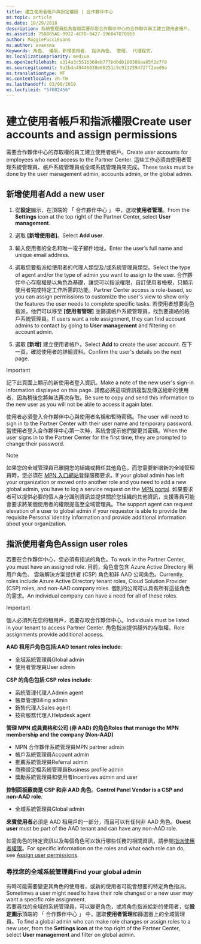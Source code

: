 ```yaml
---
title: 建立使用者帳戶與設定權限 | 合作夥伴中心
ms.topic: article
ms.date: 10/29/2018
description: 系統管理員能為每個需要存取合作夥伴中心的合作夥伴員工建立使用者帳戶。
ms.assetid: 75D805AE-9922-4CFD-9427-196047D70963
author: MaggiePucciEvans
ms.author: evansma
Keywords: 角色、 權限，新增使用者、 指派角色、 管理、 代理程式，
ms.localizationpriority: medium
ms.openlocfilehash: a314a3c551b360eb777bd0db180388aa85f2e7f8
ms.sourcegitcommit: 9a2bda49446030e60251c9c913259472ff2eed9a
ms.translationtype: MT
ms.contentlocale: zh-TW
ms.lasthandoff: 03/08/2019
ms.locfileid: "57682456"
---
```

# <a name="create-user-accounts-and-assign-permissions"></a><span data-ttu-id="bed23-104">建立使用者帳戶和指派權限</span><span class="sxs-lookup"><span data-stu-id="bed23-104">Create user accounts and assign permissions</span></span>

<span data-ttu-id="bed23-105">需要合作夥伴中心的存取權的員工建立使用者帳戶。</span><span class="sxs-lookup"><span data-stu-id="bed23-105">Create user accounts for employees who need access to the Partner Center.</span></span> <span data-ttu-id="bed23-106">這些工作必須由使用者管理系統管理員、帳戶系統管理員或全域系統管理員來完成。</span><span class="sxs-lookup"><span data-stu-id="bed23-106">These tasks must be done by the user management admin, accounts admin, or the global admin.</span></span> 


## <a name="add-a-new-user"></a><span data-ttu-id="bed23-107">新增使用者</span><span class="sxs-lookup"><span data-stu-id="bed23-107">Add a new user</span></span>

1. <span data-ttu-id="bed23-108">從**設定**圖示，在頂端的 「 合作夥伴中心 」 中，選取**使用者管理**。</span><span class="sxs-lookup"><span data-stu-id="bed23-108">From the **Settings** icon at the top right of the Partner Center, select **User management**.</span></span>

2.  <span data-ttu-id="bed23-109">選取 **\[新增使用者\]**。</span><span class="sxs-lookup"><span data-stu-id="bed23-109">Select **Add user**.</span></span>

3.  <span data-ttu-id="bed23-110">輸入使用者的全名和唯一電子郵件地址。</span><span class="sxs-lookup"><span data-stu-id="bed23-110">Enter the user’s full name and unique email address.</span></span>

4.  <span data-ttu-id="bed23-111">選取您要指派給使用者的代理人類型及/或系統管理員類型。</span><span class="sxs-lookup"><span data-stu-id="bed23-111">Select the type of agent and/or the type of admin you want to assign to the user.</span></span> <span data-ttu-id="bed23-112">合作夥伴中心存取權是以角色為基礎，讓您可以指派權限，自訂使用者檢視，只顯示使用者完成特定工作所需的功能。</span><span class="sxs-lookup"><span data-stu-id="bed23-112">Partner Center access is role-based, so you can assign permissions to customize the user's view to show only the features the user needs to complete specific tasks.</span></span>  <span data-ttu-id="bed23-113">若使用者想要角色指派，他們可以移至 **\[使用者管理\]** 並篩選帳戶系統管理員，找到要連絡的帳戶系統管理員。</span><span class="sxs-lookup"><span data-stu-id="bed23-113">If users want a role assignment, they can find account admins to contact by going to **User management** and filtering on account admin.</span></span>

5.  <span data-ttu-id="bed23-114">選取 **\[新增\]** 建立使用者帳戶。</span><span class="sxs-lookup"><span data-stu-id="bed23-114">Select **Add** to create the user account.</span></span> <span data-ttu-id="bed23-115">在下一頁，確認使用者的詳細資料。</span><span class="sxs-lookup"><span data-stu-id="bed23-115">Confirm the user's details on the next page.</span></span>

> [!IMPORTANT]  
> <span data-ttu-id="bed23-116">記下此頁面上顯示的新使用者登入資訊。</span><span class="sxs-lookup"><span data-stu-id="bed23-116">Make a note of the new user's sign-in information displayed on this page.</span></span> <span data-ttu-id="bed23-117">請務必將這項資訊複製及傳送給新的使用者，因為稍後您將無法再次存取。</span><span class="sxs-lookup"><span data-stu-id="bed23-117">Be sure to copy and send this information to the new user as you will not be able to access it again later.</span></span> 

<span data-ttu-id="bed23-118">使用者必須登入合作夥伴中心與使用者名稱和暫時密碼。</span><span class="sxs-lookup"><span data-stu-id="bed23-118">The user will need to sign in to the Partner Center with their user name and temporary password.</span></span> <span data-ttu-id="bed23-119">當使用者登入合作夥伴中心第一次時，系統會提示他們變更其密碼。</span><span class="sxs-lookup"><span data-stu-id="bed23-119">When the user signs in to the Partner Center for the first time, they are prompted to change their password.</span></span> 

> [!NOTE]  
>  <span data-ttu-id="bed23-120">如果您的全域管理員已離開您的組織或轉任其他角色，而您需要新增新的全域管理員時，您必須在 [MPN 入口網站](https://partner.microsoft.com/support)登錄服務要求。</span><span class="sxs-lookup"><span data-stu-id="bed23-120">If your global admin has left your organization or moved onto another role and you need to add a new global admin, you have to log a service request on the [MPN portal](https://partner.microsoft.com/support).</span></span> <span data-ttu-id="bed23-121">如果要求者可以提供必要的個人身分識別資訊並提供關於您組織的其他資訊，支援專員可能會要求將某個使用者的權限提高至全域管理員。</span><span class="sxs-lookup"><span data-stu-id="bed23-121">The support agent can request elevation of a user to global admin if your requestor is able to provide the requisite Personal identity information and provide additional information about your organization.</span></span>

## <a name="assign-user-roles"></a><span data-ttu-id="bed23-122">指派使用者角色</span><span class="sxs-lookup"><span data-stu-id="bed23-122">Assign user roles</span></span>

<span data-ttu-id="bed23-123">若要在合作夥伴中心，您必須有指派的角色。</span><span class="sxs-lookup"><span data-stu-id="bed23-123">To work in the Partner Center, you must have an assigned role.</span></span>  <span data-ttu-id="bed23-124">目前，角色會包含 Azure Active Directory 租用戶角色、 雲端解決方案提供者 (CSP) 角色和非 AAD 公司角色。</span><span class="sxs-lookup"><span data-stu-id="bed23-124">Currently, roles include Azure Active Directory tenant roles, Cloud Solution Provider (CSP) roles, and non-AAD company roles.</span></span> <span data-ttu-id="bed23-125">個別的公司可以具有所有這些角色的需求。</span><span class="sxs-lookup"><span data-stu-id="bed23-125">An individual company can have a need for all of these roles.</span></span>

>[!Important]
><span data-ttu-id="bed23-126">個人必須列在您的租用戶，若要存取合作夥伴中心。</span><span class="sxs-lookup"><span data-stu-id="bed23-126">Individuals must be listed in your tenant to access Partner Center.</span></span> <span data-ttu-id="bed23-127">角色指派提供額外的存取權。</span><span class="sxs-lookup"><span data-stu-id="bed23-127">Role assignments provide additional access.</span></span>


<span data-ttu-id="bed23-128">**AAD 租用戶角色包括**:</span><span class="sxs-lookup"><span data-stu-id="bed23-128">**AAD tenant roles include**:</span></span>
- <span data-ttu-id="bed23-129">全域系統管理員</span><span class="sxs-lookup"><span data-stu-id="bed23-129">Global admin</span></span>
- <span data-ttu-id="bed23-130">使用者管理員</span><span class="sxs-lookup"><span data-stu-id="bed23-130">User admin</span></span>

<span data-ttu-id="bed23-131">**CSP 的角色包括**:</span><span class="sxs-lookup"><span data-stu-id="bed23-131">**CSP roles include**:</span></span>
- <span data-ttu-id="bed23-132">系統管理代理人</span><span class="sxs-lookup"><span data-stu-id="bed23-132">Admin agent</span></span>
- <span data-ttu-id="bed23-133">帳單管理</span><span class="sxs-lookup"><span data-stu-id="bed23-133">Billing admin</span></span>
- <span data-ttu-id="bed23-134">銷售代理人</span><span class="sxs-lookup"><span data-stu-id="bed23-134">Sales agent</span></span>
- <span data-ttu-id="bed23-135">技術服務代理人</span><span class="sxs-lookup"><span data-stu-id="bed23-135">Helpdesk agent</span></span>

<span data-ttu-id="bed23-136">**管理 MPN 成員資格和公司 (非 AAD) 的角色**</span><span class="sxs-lookup"><span data-stu-id="bed23-136">**Roles that manage the MPN membership and the company (Non-AAD)**</span></span>
- <span data-ttu-id="bed23-137">MPN 合作夥伴系統管理員</span><span class="sxs-lookup"><span data-stu-id="bed23-137">MPN partner admin</span></span>
- <span data-ttu-id="bed23-138">帳戶系統管理員</span><span class="sxs-lookup"><span data-stu-id="bed23-138">Account admin</span></span>
- <span data-ttu-id="bed23-139">推薦系統管理員</span><span class="sxs-lookup"><span data-stu-id="bed23-139">Referral admin</span></span>
- <span data-ttu-id="bed23-140">商務設定檔系統管理員</span><span class="sxs-lookup"><span data-stu-id="bed23-140">Business profile admin</span></span>
- <span data-ttu-id="bed23-141">獎勵系統管理員和使用者</span><span class="sxs-lookup"><span data-stu-id="bed23-141">Incentives admin and user</span></span>

<span data-ttu-id="bed23-142">**控制面板廠商是 CSP 和非 AAD 角色**。</span><span class="sxs-lookup"><span data-stu-id="bed23-142">**Control Panel Vendor is a CSP and non-AAD role**.</span></span>
- <span data-ttu-id="bed23-143">全域系統管理員</span><span class="sxs-lookup"><span data-stu-id="bed23-143">Global admin</span></span>

<span data-ttu-id="bed23-144">**來賓使用者**必須是 AAD 租用戶的一部分，而且可以有任何非 AAD 角色。</span><span class="sxs-lookup"><span data-stu-id="bed23-144">**Guest user** must be part of the AAD tenant and can have any non-AAD role.</span></span>

<span data-ttu-id="bed23-145">如需角色的特定資訊以及每個角色可以執行哪些任務的相關資訊，請參閱[指派使用者權限](permissions-overview.md)。</span><span class="sxs-lookup"><span data-stu-id="bed23-145">For specific information on the roles and what each role can do, see [Assign user permissions](permissions-overview.md).</span></span>



### <a name="find-your-global-admin"></a><span data-ttu-id="bed23-146">尋找您的全域系統管理員</span><span class="sxs-lookup"><span data-stu-id="bed23-146">Find your global admin</span></span>

<span data-ttu-id="bed23-147">有時可能需要變更其角色的使用者，或新的使用者可能會想要的特定角色指派。</span><span class="sxs-lookup"><span data-stu-id="bed23-147">Sometimes a user might need to have their role changed or a new user may want a specific role assignment.</span></span>  
<span data-ttu-id="bed23-148">若要尋找的全域的系統管理員，可以變更角色，或將角色指派給新的使用者，從**設定圖示**頂端的 「 合作夥伴中心 」 中，選取**使用者管理**和篩選器上的全域管理員。</span><span class="sxs-lookup"><span data-stu-id="bed23-148">To find a global admin who can make role changes or assign roles to a new user, from the **Settings icon** at the top right of the Partner Center, select **User management** and filter on global admin.</span></span> 







